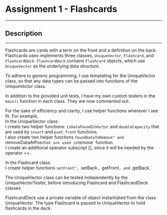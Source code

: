 # Assignment 1 - Flashcards
---

## Description
---
Flashcards are cards with a term on the front and a definition on the back.
Flashcards uses implements three classes, `UniqueVector`, `Flashcard`, and `FlashcardDeck`. 
`FlashcardDeck` contains `Flashcard` objects, which use `UniqueVector` as the underlying data structure.

To adhere to generic programming, I use templating for the UniqueVector class, so that any data types can be passed into functions of the UniqueVector class.

In addition to the provided unit tests, I have my own custom testers in the `main()` function in each class. They are now commented out.

For the sake of efficiency and clarity, I use helper functions wherever I see fit.  For example, <br />
In the UniqueVector class: <br />
I create two helper functions: `isDataFoundInVector` and `doubleCapacity` that are used by `insert` and `push_front` functions. <br />
I also create two helper functions `foundDataToRemove" and `removeDataAtPos` that are used in `remove` function. <br />
I create an additional operator subscript [], since it will be needed by the operator ==. <br />

In the Flashcard class: <br />
I create helper functions `setFront", `setBack`, `getFront`, and `getBack.`

The UniqueVector class can be tested independently by the UniqueVectorTester, before introducing Flashcard and FlashcardDeck classes.

FlashcardDeck use a private variable of object instantiated from the class UniqueVector. The type Flashcard is passed to UniqueVector to hold flashcards in the deck.

